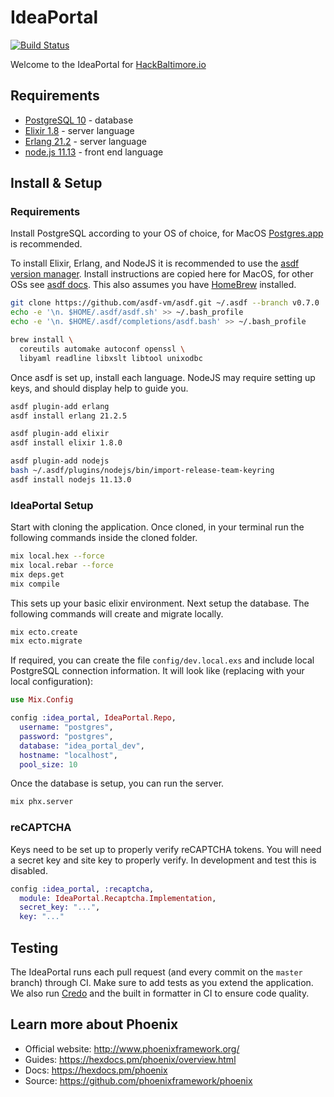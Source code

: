 # IdeaPortal

[![Build Status](https://travis-ci.org/BaltimoreCity/IdeaPortal.svg?branch=master)](https://travis-ci.org/BaltimoreCity/IdeaPortal)

Welcome to the IdeaPortal for [HackBaltimore.io](https://hackbaltimore.io/)

## Requirements

- [PostgreSQL 10](https://www.postgresql.org/) - database
- [Elixir 1.8](https://elixir-lang.org) - server language
- [Erlang 21.2](https://www.erlang.org/) - server language
- [node.js 11.13](https://nodejs.org/en/) - front end language

## Install & Setup

### Requirements

Install PostgreSQL according to your OS of choice, for MacOS [Postgres.app](https://postgresapp.com/) is recommended.

To install Elixir, Erlang, and NodeJS it is recommended to use the [asdf version manager](https://asdf-vm.com/#/). Install instructions are copied here for MacOS, for other OSs see [asdf docs](https://asdf-vm.com/#/core-manage-asdf-vm). This also assumes you have [HomeBrew](https://brew.sh/) installed.

```bash
git clone https://github.com/asdf-vm/asdf.git ~/.asdf --branch v0.7.0
echo -e '\n. $HOME/.asdf/asdf.sh' >> ~/.bash_profile
echo -e '\n. $HOME/.asdf/completions/asdf.bash' >> ~/.bash_profile

brew install \
  coreutils automake autoconf openssl \
  libyaml readline libxslt libtool unixodbc
```

Once asdf is set up, install each language. NodeJS may require setting up keys, and should display help to guide you.

```bash
asdf plugin-add erlang
asdf install erlang 21.2.5

asdf plugin-add elixir
asdf install elixir 1.8.0

asdf plugin-add nodejs
bash ~/.asdf/plugins/nodejs/bin/import-release-team-keyring
asdf install nodejs 11.13.0
```

### IdeaPortal Setup

Start with cloning the application. Once cloned, in your terminal run the following commands inside the cloned folder.

```bash
mix local.hex --force
mix local.rebar --force
mix deps.get
mix compile
```

This sets up your basic elixir environment. Next setup the database. The following commands will create and migrate locally.

```bash
mix ecto.create
mix ecto.migrate
```

If required, you can create the file `config/dev.local.exs` and include local PostgreSQL connection information. It will look like (replacing with your local configuration):

```elixir
use Mix.Config

config :idea_portal, IdeaPortal.Repo,
  username: "postgres",
  password: "postgres",
  database: "idea_portal_dev",
  hostname: "localhost",
  pool_size: 10
```

Once the database is setup, you can run the server.

```bash
mix phx.server
```

### reCAPTCHA

Keys need to be set up to properly verify reCAPTCHA tokens. You will need a secret key and site key to properly verify. In development and test this is disabled.

```elixir
config :idea_portal, :recaptcha,
  module: IdeaPortal.Recaptcha.Implementation,
  secret_key: "...",
  key: "..."
```

## Testing

The IdeaPortal runs each pull request (and every commit on the `master` branch) through CI. Make sure to add tests as you extend the application. We also run [Credo](https://github.com/rrrene/credo) and the built in formatter in CI to ensure code quality. 

## Learn more about Phoenix

  * Official website: http://www.phoenixframework.org/
  * Guides: https://hexdocs.pm/phoenix/overview.html
  * Docs: https://hexdocs.pm/phoenix
  * Source: https://github.com/phoenixframework/phoenix
